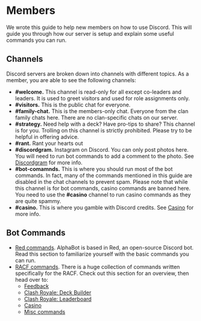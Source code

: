 # Members

We wrote this guide to help new members on how to use Discord. This will guide you through how our server is setup and explain some useful commands you can run.

## Channels

Discord servers are broken down into channels with different topics. As a member, you are able to see the following channels:

- **#welcome.** This channel is read-only for all except co-leaders and leaders. It is used to greet visitors and used for role assignments only.
- **#visitors.** This is the public chat for everyone.
- **#family-chat.** This is the members-only chat. Everyone from the clan family chats here. There are no clan-specific chats on our server.
- **#strategy.** Need help with a deck? Have pro-tips to share? This channel is for you. Trolling on this channel is strictly prohibited. Please try to be helpful in offering advice.
- **#rant.** Rant your hearts out
- **#discordgram.** Instagram on Discord. You can only post photos here. You will need to run bot commands to add a comment to the photo. See [Discordgram](member/discordgram.md) for more info.
- **#bot-comamnds.** This is where you should run most of the bot commands. In fact, many of the commands mentioned in this guide are disabled in the chat channels to prevent spam. Please note that while this channel is for bot commands, casino commands are banned here. You need to use the **#casino** channel to run casino commands as they are quite spammy.
- **#casino.** This is where you gamble with Discord credits. See [Casino](member/casino.md) for more info.

## Bot Commands

- [Red commands](member/red-commands.md). AlphaBot is based in Red, an open-source Discord bot. Read this section to familiarize yourself with the basic commands you can run.
- [RACF commands](member/racf.md). There is a huge collection of commands written specifically for the RACF. Check out this section for an overview, then head over to:
  - [Feedback](member/feedback.md)
  - [Clash Royale: Deck Builder](member/deck-builder.md)
  - [Clash Royale: Leaderboard](member/crdata.md)
  - [Casino](member/casino.md)
  - [Misc commands](member/misc-commands.md)
